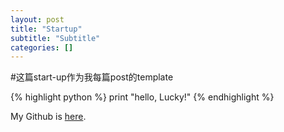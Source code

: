 ```yaml
---
layout: post
title: "Startup"
subtitle: "Subtitle"
categories: []
---
```

#这篇start-up作为我每篇post的template

{% highlight python %}
print "hello, Lucky!"
{% endhighlight %}




My Github is [here][mygithub].

[mygithub]: https://github.com/lucky521
